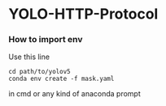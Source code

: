 # YOLO-HTTP-Protocol

### How to import env
Use this line   

	cd path/to/yolov5    
	conda env create -f mask.yaml    
		
in cmd or any kind of anaconda prompt
